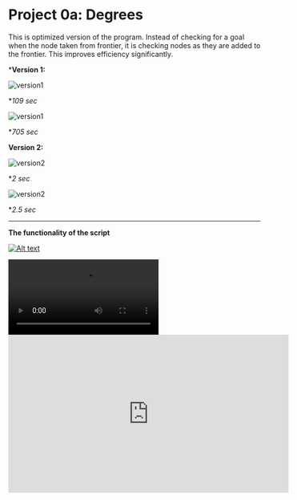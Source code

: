 # Project 0a: Degrees

This is optimized version of the program. Instead of checking for a goal when the
node taken from frontier, it is checking nodes as they are added to the frontier. This improves efficiency significantly.

***Version 1:**

![version1]()

**109 sec*


![version1]()

**705 sec*


**Version 2:**


![version2]()

**2 sec*


![version2]()

**2.5 sec*

***

**The functionality of the script**

[![Alt text](https://img.youtube.com/vi/QAjBharpQgU/0.jpg)](https://www.youtube.com/watch?v=QAjBharpQgU)

<video controls="controls">
  <source type="video/mp4" src="https://www.youtube.com/embed/QAjBharpQgU"></source>
  <p>Your browser does not support the video element.</p>
</video>

<iframe width="560" height="315" src="https://www.youtube.com/embed/QAjBharpQgU" frameborder="0" allow="accelerometer; autoplay; encrypted-media; gyroscope; picture-in-picture" allowfullscreen></iframe>
